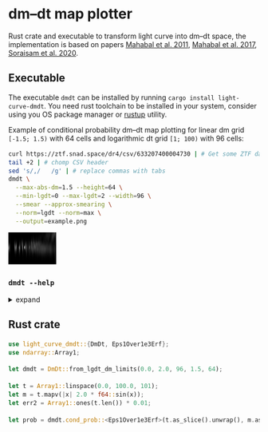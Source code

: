# dm–dt map plotter

Rust crate and executable to transform light curve into dm–dt space, the implementation is based on papers
[Mahabal et al. 2011](https://ui.adsabs.harvard.edu/abs/2011BASI...39..387M), [Mahabal et al. 2017](https://arxiv.org/abs/1709.06257), [Soraisam et al. 2020](https://doi.org/10.3847/1538-4357/ab7b61).

## Executable

The executable `dmdt` can be installed by running `cargo install light-curve-dmdt`. You need rust toolchain to be
installed in your system, consider using you OS package manager or [rustup](https://rustup.rs) utility.

Example of conditional probability dm–dt map plotting for linear dm grid `[-1.5; 1.5)` with 64 cells and logarithmic dt
grid `[1; 100)` with 96 cells:

```sh
curl https://ztf.snad.space/dr4/csv/633207400004730 | # Get some ZTF data
tail +2 | # chomp CSV header
sed 's/,/	/g' | # replace commas with tabs
dmdt \
  --max-abs-dm=1.5 --height=64 \
  --min-lgdt=0 --max-lgdt=2 --width=96 \
  --smear --approx-smearing \
  --norm=lgdt --norm=max \
  --output=example.png
```

![Example dm-dt map][example_png]

[example_png]: example.png

### `dmdt --help`

<details><summary>expand</summary>

```text
Plot dm-dt map from light curve 

USAGE:
    dmdt [FLAGS] [OPTIONS] --max-abs-dm <max abs dm> --max-lgdt <max lgdt> --min-lgdt <min lgdt>

FLAGS:
        --approx-smearing    
            speed up smearing using approximate error function

        --help               
            Prints help information

    -s, --smear              
            Produce dm-``smeared'' output using observation errors, which must be the third column of the input. Instead
            of just adding some value to the lg(dt)-dm cell, the whole lg(dt) = const row is filled by normally
            distributed dm-probabilities
    -V, --version            
            Prints version information


OPTIONS:
    -h, --height <N dm>              
            number of dm cells, height of the output image [default: 128]

    -w, --width <N lgdt>             
            number of lg(dt) cells, width of the output image [default: 128]

    -i, --input <input>              
            Path of the input file, should be built of space-separated columns of time, magnitude and magnitude error
            (required for --smare only). If '-' is given (the default), then the input is taken from the stdin [default:
            -]
        --max-abs-dm <max abs dm>    
            Maximum dm value, the considered dm interval would be [-max-abs-dm, +max-abs-dm)

        --max-lgdt <max lgdt>        
            Right border of the lg(dt) grid, note that decimal logarithm is required, i.e. 2.0 input means 100.0 time
            units
        --min-lgdt <min lgdt>        
            Left border of the lg(dt) grid, note that decimal logarithm is required, i.e. -1.0 input means 0.1 time
            units
    -n, --norm <normalisation>...    
            Normalisation to do after dmdt map building. The order of operations is:1) build dmdt map, each dm-lgdt pair
            brings a unity value to dmdt space;2) if --norm=lgdt, then divide each cell value by the total number of the
            corresponding lgdt pairs, i.e. divide each cell of some column by the integral value in the column
            (including values out of the interval of [-max_abs_dm; max_abs_dm)); 3) if --norm=max, then divide each cell
            by the overall maximum value; 4) if any of --norm=lgdt or --norm=max is specified, then all values should be
            in [0; 1] interval, so they are multiplied by 255 and casted to uint8 to make it possible to save dmdt map
            as a PNG file. [possible values: lgdt, max]
    -o, --output <output>            
            Path of the output PNG file. If '-' is given (the default), then outputs to the stdout [default: -]


```

</details>

## Rust crate

```rust
use light_curve_dmdt::{DmDt, Eps1Over1e3Erf};
use ndarray::Array1;

let dmdt = DmDt::from_lgdt_dm_limits(0.0, 2.0, 96, 1.5, 64);

let t = Array1::linspace(0.0, 100.0, 101);
let m = t.mapv(|x| 2.0 * f64::sin(x));
let err2 = Array1::ones(t.len()) * 0.01;

let prob = dmdt.cond_prob::<Eps1Over1e3Erf>(t.as_slice().unwrap(), m.as_slice().unwrap(), err2.as_slice().unwrap());
```
